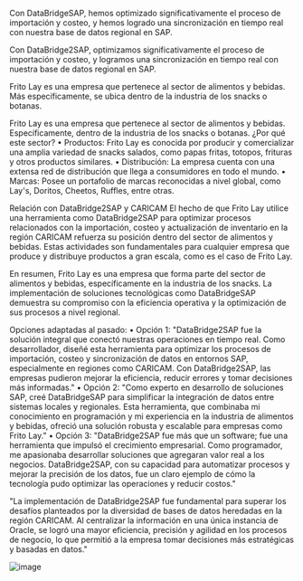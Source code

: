 Con DataBridgeSAP, hemos optimizado significativamente el proceso de importación y costeo, y hemos logrado una sincronización en tiempo real con nuestra base de datos regional en SAP.

Con DataBridge2SAP, optimizamos significativamente el proceso de importación y costeo, y logramos una sincronización en tiempo real con nuestra base de datos regional en SAP.

Frito Lay es una empresa que pertenece al sector de alimentos y bebidas. Más específicamente, se ubica dentro de la industria de los snacks o botanas.

Frito Lay es una empresa que pertenece al sector de alimentos y bebidas. 
Específicamente, dentro de la industria de los snacks o botanas.
¿Por qué este sector?
	• Productos: Frito Lay es conocida por producir y comercializar una amplia variedad de snacks salados, como papas fritas, totopos, frituras y otros productos similares.
	• Distribución: La empresa cuenta con una extensa red de distribución que llega a consumidores en todo el mundo.
	• Marcas: Posee un portafolio de marcas reconocidas a nivel global, como Lay's, Doritos, Cheetos, Ruffles, entre otras.

Relación con DataBridge2SAP y CARICAM
El hecho de que Frito Lay utilice una herramienta como DataBridge2SAP para optimizar procesos relacionados con la importación, costeo y actualización de inventario en la región CARICAM refuerza su posición dentro del sector de alimentos y bebidas. Estas actividades son fundamentales para cualquier empresa que produce y distribuye productos a gran escala, como es el caso de Frito Lay.

En resumen, Frito Lay es una empresa que forma parte del sector de alimentos y bebidas, específicamente en la industria de los snacks. La implementación de soluciones tecnológicas como DataBridgeSAP demuestra su compromiso con la eficiencia operativa y la optimización de sus procesos a nivel regional.


Opciones adaptadas al pasado:
	• Opción 1: "DataBridge2SAP fue la solución integral que conectó nuestras operaciones en tiempo real. Como desarrollador, diseñé esta herramienta para optimizar los procesos de importación, costeo y sincronización de datos en entornos SAP, especialmente en regiones como CARICAM. Con DataBridge2SAP, las empresas pudieron mejorar la eficiencia, reducir errores y tomar decisiones más informadas."
	• Opción 2: "Como experto en desarrollo de soluciones SAP, creé DataBridgeSAP para simplificar la integración de datos entre sistemas locales y regionales. Esta herramienta, que combinaba mi conocimiento en programación y mi experiencia en la industria de alimentos y bebidas, ofreció una solución robusta y escalable para empresas como Frito Lay."
	• Opción 3: "DataBridge2SAP fue más que un software; fue una herramienta que impulsó el crecimiento empresarial. Como programador, me apasionaba desarrollar soluciones que agregaran valor real a los negocios. DataBridge2SAP, con su capacidad para automatizar procesos y mejorar la precisión de los datos, fue un claro ejemplo de cómo la tecnología pudo optimizar las operaciones y reducir costos."



"La implementación de DataBridge2SAP fue fundamental para superar los desafíos planteados por la diversidad de bases de datos heredadas en la región CARICAM. Al centralizar la información en una única instancia de Oracle, se logró una mayor eficiencia, precisión y agilidad en los procesos de negocio, lo que permitió a la empresa tomar decisiones más estratégicas y basadas en datos."

![image](https://github.com/user-attachments/assets/6a86a173-07c8-4317-8c82-627554ed3460)

